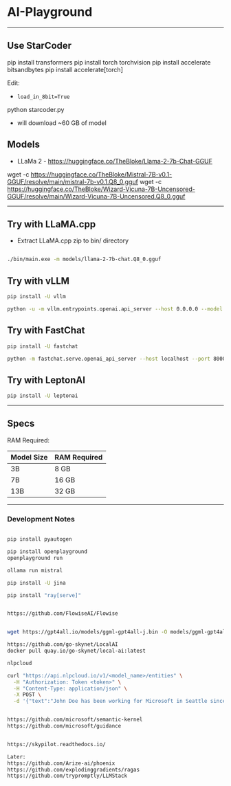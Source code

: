 # AI-Playground

---

## Use StarCoder

pip install transformers
pip install torch torchvision
pip install accelerate bitsandbytes
pip install accelerate[torch]

Edit:
- `load_in_8bit=True`

python starcoder.py
- will download ~60 GB of model

## Models

- LLaMa 2 - https://huggingface.co/TheBloke/Llama-2-7b-Chat-GGUF


wget -c https://huggingface.co/TheBloke/Mistral-7B-v0.1-GGUF/resolve/main/mistral-7b-v0.1.Q8_0.gguf
wget -c https://huggingface.co/TheBloke/Wizard-Vicuna-7B-Uncensored-GGUF/resolve/main/Wizard-Vicuna-7B-Uncensored.Q8_0.gguf

---


## Try with LLaMA.cpp

- Extract LLaMA.cpp zip to bin/ directory 

```bash

./bin/main.exe -m models/llama-2-7b-chat.Q8_0.gguf
```

## Try with vLLM

```bash
pip install -U vllm

python -u -m vllm.entrypoints.openai.api_server --host 0.0.0.0 --model mistralai/Mistral-7B-v0.1
```

## Try with FastChat

```bash
pip install -U fastchat

python -m fastchat.serve.openai_api_server --host localhost --port 8000
```

## Try with LeptonAI

```bash
pip install -U leptonai


```

---

## Specs

RAM Required:

| Model Size | RAM Required |
|------------|--------------|
| 3B         | 8 GB         |
| 7B         | 16 GB        |
| 13B        | 32 GB        |


---

### Development Notes

```bash

pip install pyautogen

pip install openplayground
openplayground run

ollama run mistral

pip install -U jina

pip install "ray[serve]"


https://github.com/FlowiseAI/Flowise


wget https://gpt4all.io/models/ggml-gpt4all-j.bin -O models/ggml-gpt4all-j

https://github.com/go-skynet/LocalAI
docker pull quay.io/go-skynet/local-ai:latest

nlpcloud

curl "https://api.nlpcloud.io/v1/<model_name>/entities" \
  -H "Authorization: Token <token>" \
  -H "Content-Type: application/json" \
  -X POST \
  -d '{"text":"John Doe has been working for Microsoft in Seattle since 1999."}'


https://github.com/microsoft/semantic-kernel
https://github.com/microsoft/guidance


https://skypilot.readthedocs.io/

Later:
https://github.com/Arize-ai/phoenix
https://github.com/explodinggradients/ragas
https://github.com/trypromptly/LLMStack


```
